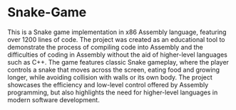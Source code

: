 # Snake-Game

This is a Snake game implementation in x86 Assembly language, featuring over 1200 lines of code. The project was created as an educational tool to demonstrate the process of compiling code into Assembly and the difficulties of coding in Assembly without the aid of higher-level languages such as C++. The game features classic Snake gameplay, where the player controls a snake that moves across the screen, eating food and growing longer, while avoiding collision with walls or its own body. The project showcases the efficiency and low-level control offered by Assembly programming, but also highlights the need for higher-level languages in modern software development.


